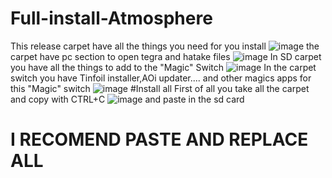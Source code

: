 # Full-install-Atmosphere
This release carpet have all the things you need for you install
![image](https://github.com/pilotes56/Full-install-Atmosphere/assets/73985776/afe410d0-8cd1-4988-9345-c5341d80acc3)
the carpet have pc section to open tegra and hatake files
![image](https://github.com/pilotes56/Full-install-Atmosphere/assets/73985776/3a22ddd8-9160-4adc-9d7d-7502e5e38650)
In SD carpet you have all the things to add to the "Magic" Switch
![image](https://github.com/pilotes56/Full-install-Atmosphere/assets/73985776/c932fbe8-fcde-4b6a-8192-1de810f91c71)
In the carpet switch you have Tinfoil installer,AOi updater.... and other magics apps for this "Magic" switch
![image](https://github.com/pilotes56/Full-install-Atmosphere/assets/73985776/04ba76da-5759-4e8e-bcf6-e64f3e793751)
#Install all
First of all you take all the carpet and copy with CTRL+C
![image](https://github.com/pilotes56/Full-install-Atmosphere/assets/73985776/a5f44bf2-1e41-4e38-a85a-0c5e25fcf51b)
and paste in the sd card 
# I RECOMEND PASTE AND REPLACE ALL 
